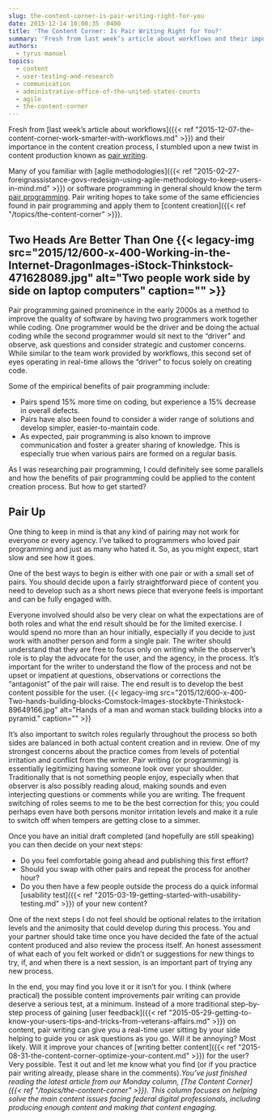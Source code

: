 ```yaml
---
slug: the-content-corner-is-pair-writing-right-for-you
date: 2015-12-14 10:00:35 -0400
title: 'The Content Corner: Is Pair Writing Right for You?'
summary: 'Fresh from last week’s article about workflows and their importance in the content creation process, I stumbled upon a new twist in content production known as pair writing. Many of you familiar with agile methodologies or software programming in general should know the term pair programming. Pair writing hopes to take some of the same'
authors:
  - tyrus-manuel
topics:
  - content
  - user-testing-and-research
  - communication
  - administrative-office-of-the-united-states-courts
  - agile
  - the-content-corner
---
```


Fresh from [last week’s article about workflows]({{< ref "2015-12-07-the-content-corner-work-smarter-with-workflows.md" >}}) and their importance in the content creation process, I stumbled upon a new twist in content production known as [pair writing](http://www.uxbooth.com/articles/write-better-content-by-working-in-pairs/).

Many of you familiar with [agile methodologies]({{< ref "2015-02-27-foreignassistance-govs-redesign-using-agile-methodology-to-keep-users-in-mind.md" >}}) or software programming in general should know the term [pair programming](https://en.wikipedia.org/wiki/Pair_programming). Pair writing hopes to take some of the same efficiencies found in pair programming and apply them to [content creation]({{< ref "/topics/the-content-corner" >}}).

## Two Heads Are Better Than One {{< legacy-img src="2015/12/600-x-400-Working-in-the-Internet-DragonImages-iStock-Thinkstock-471628089.jpg" alt="Two people work side by side on laptop computers" caption="" >}} 

Pair programming gained prominence in the early 2000s as a method to improve the quality of software by having two programmers work together while coding. One programmer would be the driver and be doing the actual coding while the second programmer would sit next to the “driver” and observe, ask questions and consider strategic and customer concerns. While similar to the team work provided by workflows, this second set of eyes operating in real-time allows the “driver” to focus solely on creating code.

Some of the empirical benefits of pair programming include:

  * Pairs spend 15% more time on coding, but experience a 15% decrease in overall defects.
  * Pairs have also been found to consider a wider range of solutions and develop simpler, easier-to-maintain code.
  * As expected, pair programming is also known to improve communication and foster a greater sharing of knowledge. This is especially true when various pairs are formed on a regular basis.

As I was researching pair programming, I could definitely see some parallels and how the benefits of pair programming could be applied to the content creation process. But how to get started?

## Pair Up

One thing to keep in mind is that any kind of pairing may not work for everyone or every agency. I’ve talked to programmers who loved pair programming and just as many who hated it. So, as you might expect, start slow and see how it goes.

One of the best ways to begin is either with one pair or with a small set of pairs. You should decide upon a fairly straightforward piece of content you need to develop such as a short news piece that everyone feels is important and can be fully engaged with.

Everyone involved should also be very clear on what the expectations are of both roles and what the end result should be for the limited exercise. I would spend no more than an hour initially, especially if you decide to just work with another person and form a single pair. The writer should understand that they are free to focus only on writing while the observer’s role is to play the advocate for the user, and the agency, in the process. It&#8217;s important for the writer to understand the flow of the process and not be upset or impatient at questions, observations or corrections the “antagonist” of the pair will raise. The end result is to develop the best content possible for the user. {{< legacy-img src="2015/12/600-x-400-Two-hands-building-blocks-Comstock-Images-stockbyte-Thinkstock-89649166.jpg" alt="Hands of a man and woman stack building blocks into a pyramid." caption="" >}} 

It&#8217;s also important to switch roles regularly throughout the process so both sides are balanced in both actual content creation and in review. One of my strongest concerns about the practice comes from levels of potential irritation and conflict from the writer. Pair writing (or programming) is essentially legitimizing having someone look over your shoulder. Traditionally that is not something people enjoy, especially when that observer is also possibly reading aloud, making sounds and even interjecting questions or comments while you are writing. The frequent switching of roles seems to me to be the best correction for this; you could perhaps even have both persons monitor irritation levels and make it a rule to switch off when tempers are getting close to a simmer.

Once you have an initial draft completed (and hopefully are still speaking) you can then decide on your next steps:

  * Do you feel comfortable going ahead and publishing this first effort?
  * Should you swap with other pairs and repeat the process for another hour?
  * Do you then have a few people outside the process do a quick informal [usability test]({{< ref "2015-03-19-getting-started-with-usability-testing.md" >}}) of your new content?

One of the next steps I do not feel should be optional relates to the irritation levels and the animosity that could develop during this process. You and your partner should take time once you have decided the fate of the actual content produced and also review the process itself. An honest assessment of what each of you felt worked or didn’t or suggestions for new things to try, if, and when there is a next session, is an important part of trying any new process.

In the end, you may find you love it or it isn’t for you. I think (where practical) the possible content improvements pair writing can provide deserve a serious test, at a minimum. Instead of a more traditional step-by-step process of gaining [user feedback]({{< ref "2015-05-29-getting-to-know-your-users-tips-and-tricks-from-veterans-affairs.md" >}}) on content, pair writing can give you a real-time user sitting by your side helping to guide you or ask questions as you go. Will it be annoying? Most likely. Will it improve your chances of [writing better content]({{< ref "2015-08-31-the-content-corner-optimize-your-content.md" >}}) for the user? Very possible. Test it out and let me know what you find (or if you practice pair writing already, please share in the comments)._You’ve just finished reading the latest article from our Monday column, [The Content Corner]({{< ref "/topics/the-content-corner" >}}). This column focuses on helping solve the main content issues facing federal digital professionals, including producing enough content and making that content engaging._